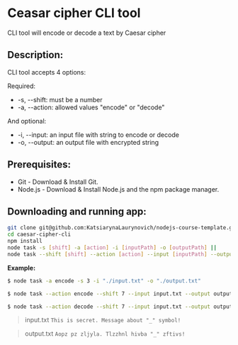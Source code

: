 # Ceasar cipher CLI tool

CLI tool will encode or decode a text by Caesar cipher

## Description:

CLI tool accepts 4 options:

Required:

- -s, --shift: must be a number
- -a, --action: allowed values "encode" or "decode"

And optional:
- -i, --input: an input file with string to encode or decode
- -o, --output: an output file with encrypted string

## Prerequisites:

- Git - Download & Install Git.
- Node.js - Download & Install Node.js and the npm package manager.

## Downloading and running app:

```bash
git clone git@github.com:KatsiarynaLaurynovich/nodejs-course-template.git
cd caesar-cipher-cli
npm install
node task -s [shift] -a [action] -i [inputPath] -o [outputPath] ||
node task --shift [shift] --action [action] --input [inputPath] --output [outputPath]

```


**Example:**

```bash
$ node task -a encode -s 3 -i "./input.txt" -o "./output.txt"
```

```bash
$ node task --action encode --shift 7 --input input.txt --output output.txt
```

```bash
$ node task --action decode --shift 7 --input input.txt --output output.txt
```

> input.txt
> `This is secret. Message about "_" symbol!`

> output.txt
> `Aopz pz zljyla. Tlzzhnl hivba "_" zftivs!`
